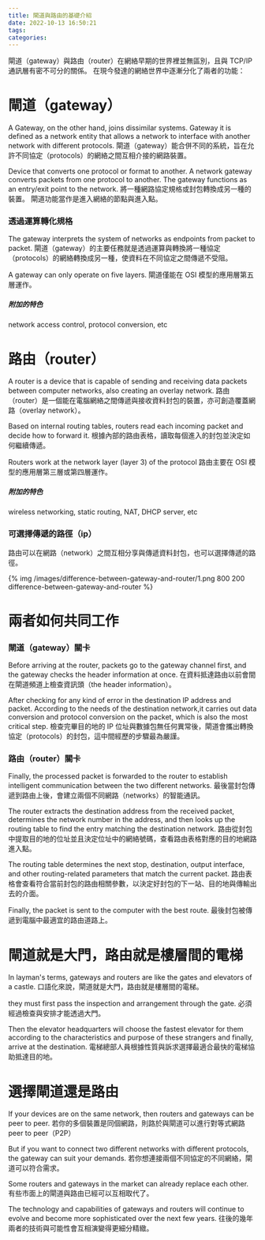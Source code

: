 ```yaml
---
title: 閘道與路由的基礎介紹
date: 2022-10-13 16:50:21
tags:
categories:
---
```


閘道（gateway）與路由（router）在網絡早期的世界裡並無區別，且與 TCP/IP 通訊層有密不可分的關係。
在現今發達的網絡世界中逐漸分化了兩者的功能：

# 閘道（gateway）
A Gateway, on the other hand, joins dissimilar systems.
Gateway it is defined as a network entity that allows a network to interface with another network with different protocols.
閘道（gateway）能合併不同的系統，旨在允許不同協定（protocols）的網絡之間互相介接的網路裝置。

Device that converts one protocol or format to another. 
A network gateway converts packets from one protocol to another. 
The gateway functions as an entry/exit point to the network.
將一種網路協定規格或封包轉換成另一種的裝置。
閘道功能當作是進入網絡的節點與進入點。

### 透過運算轉化規格
The gateway interprets the system of networks as endpoints from packet to packet.
閘道（gateway）的主要任務就是透過運算與轉換將一種協定（protocols）的網絡轉換成另一種，使資料在不同協定之間傳遞不受阻。

A gateway can only operate on five layers.
閘道僅能在 OSI 模型的應用層第五層運作。

##### 附加的特色
network access control, protocol conversion, etc


# 路由（router）
A router is a device that is capable of sending and receiving data packets between computer networks, also creating an overlay network.
路由（router）是一個能在電腦網絡之間傳遞與接收資料封包的裝置，亦可創造覆蓋網路（overlay network）。

Based on internal routing tables, routers read each incoming packet and decide how to forward it.
根據內部的路由表格，讀取每個進入的封包並決定如何繼續傳遞。

Routers work at the network layer (layer 3) of the protocol
路由主要在 OSI 模型的應用層第三層或第四層運作。

##### 附加的特色
wireless networking, static routing, NAT, DHCP server, etc

### 可選擇傳遞的路徑（ip）
路由可以在網路（network）之間互相分享與傳遞資料封包，也可以選擇傳遞的路徑。

{% img /images/difference-between-gateway-and-router/1.png 800 200 difference-between-gateway-and-router %}

# 兩者如何共同工作
### 閘道（gateway）關卡
Before arriving at the router, packets go to the gateway channel first, and the gateway checks the header information at once. 
在資料抵達路由以前會間在閘道頻道上檢查資訊頭（the header information）。

After checking for any kind of error in the destination IP address and packet.
According to the needs of the destination network,it carries out data conversion and protocol conversion on the packet,
which is also the most critical step.
檢查完畢目的地的 IP 位址與數據包無任何異常後，閘道會攜出轉換協定（protocols）的封包，這中間經歷的步驟最為嚴謹。


### 路由（router）關卡
Finally, the processed packet is forwarded to the router to establish intelligent communication between the two different networks.
最後當封包傳遞到路由上後，會建立兩個不同網路（networks）的智能通訊。

The router extracts the destination address from the received packet, determines the network number in the address,
and then looks up the routing table to find the entry matching the destination network.
路由從封包中提取目的地的位址並且決定位址中的網絡號碼，查看路由表格對應的目的地網路進入點。

The routing table determines the next stop, destination, output interface, and other routing-related parameters that match the current packet.
路由表格會查看符合當前封包的路由相關參數，以決定好封包的下一站、目的地與傳輸出去的介面。

Finally, the packet is sent to the computer with the best route.
最後封包被傳遞到電腦中最適宜的路由道路上。

# 閘道就是大門，路由就是樓層間的電梯
In layman's terms, gateways and routers are like the gates and elevators of a castle.
口語化來說，閘道就是大門，路由就是樓層間的電梯。

they must first pass the inspection and arrangement through the gate.
必須經過檢查與安排才能透過大門。

Then the elevator headquarters will choose the fastest elevator for them according to the characteristics and purpose of these strangers and finally,
arrive at the destination.
電梯總部人員根據性質與訴求選擇最適合最快的電梯協助抵達目的地。

# 選擇閘道還是路由
If your devices are on the same network, then routers and gateways can be peer to peer.
若你的多個裝置是同個網路，則路於與閘道可以進行對等式網路 peer to peer（P2P）

But if you want to connect two different networks with different protocols, the gateway can suit your demands.
若你想連接兩個不同協定的不同網絡，閘道可以符合需求。

Some routers and gateways in the market can already replace each other.
有些市面上的閘道與路由已經可以互相取代了。

The technology and capabilities of gateways and routers will continue to evolve and become more sophisticated over the next few years.
往後的幾年兩者的技術與可能性會互相演變得更細分精緻。